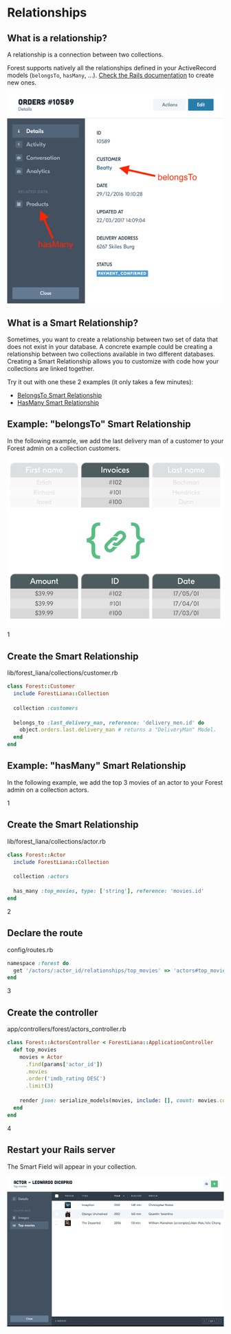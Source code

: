 # Relationships

## What is a relationship?

A relationship is a connection between two collections.

Forest supports natively all the relationships defined in your ActiveRecord models
(`belongsTo`, `hasMany`, …). <a
href="http://guides.rubyonrails.org/association_basics.html"
target="_blank">Check the Rails documentation</a> to create new ones.

<img src="/public/img/relationship-1.png" alt="relationship">

## What is a Smart Relationship?

Sometimes, you want to create a relationship between two set of data that does
not exist in your database. A concrete example could be creating a relationship
between two collections available in two different databases. Creating a Smart
Relationship allows you to customize with code how your collections are linked
together.

Try it out with one these 2 examples (it only takes a few minutes):

- [BelongsTo Smart Relationship](#example-belongsto-smart-relationship)
- [HasMany Smart Relationship](#example-hasmany-smart-relationship)

## Example: "belongsTo" Smart Relationship

In the following example, we add the last delivery man of a customer to your
Forest admin on a collection customers.

<img src="/public/img/smart-relationship-1.png" alt="Smart relationship"
  class="img--retina">

<div class="l-step l-mb l-pt">
  <span class="l-step__number l-step__number--active u-f-l u-hm-r">1</span>
  <div class="u-o-h">
    <h2 class="l-step__title">Create the Smart Relationship</h2>
    <p class="l-step__description">lib/forest_liana/collections/customer.rb</p>
  </div>
</div>

```ruby
class Forest::Customer
  include ForestLiana::Collection

  collection :customers

  belongs_to :last_delivery_man, reference: 'delivery_men.id' do
    object.orders.last.delivery_man # returns a "DeliveryMan" Model.
  end
end
```

## Example: "hasMany" Smart Relationship

In the following example, we add the top 3 movies of an actor to your
Forest admin on a collection actors.

<div class="l-step l-mb l-pt">
  <span class="l-step__number l-step__number--active u-f-l u-hm-r">1</span>
  <div class="u-o-h">
    <h2 class="l-step__title">Create the Smart Relationship</h2>
    <p class="l-step__description">lib/forest_liana/collections/actor.rb</p>
  </div>
</div>

```ruby
class Forest::Actor
  include ForestLiana::Collection

  collection :actors

  has_many :top_movies, type: ['string'], reference: 'movies.id'
end
```

<div class="l-step l-mb l-pt">
  <span class="l-step__number l-step__number--active u-f-l u-hm-r">2</span>
  <div class="u-o-h">
    <h2 class="l-step__title">Declare the route</h2>
    <p class="l-step__description">config/routes.rb</p>
  </div>
</div>

```ruby
namespace :forest do
  get '/actors/:actor_id/relationships/top_movies' => 'actors#top_movies'
end
```

<div class="l-step l-mb l-pt">
  <span class="l-step__number l-step__number--active u-f-l u-hm-r">3</span>
  <div class="u-o-h">
    <h2 class="l-step__title">Create the controller</h2>
    <p class="l-step__description">app/controllers/forest/actors_controller.rb</p>
  </div>
</div>

```ruby
class Forest::ActorsController < ForestLiana::ApplicationController
  def top_movies
    movies = Actor
      .find(params['actor_id'])
      .movies
      .order('imdb_rating DESC')
      .limit(3)

    render json: serialize_models(movies, include: [], count: movies.count)
  end
end
```

<div class="l-step l-mb l-pt">
  <span class="l-step__number l-step__number--active u-f-l u-hm-r">4</span>
  <div class="u-o-h">
    <h2 class="l-step__title">Restart your Rails server</h2>
    <p class="l-step__description">The Smart Field will appear in your collection.</p>
  </div>
</div>

![SmartField 1](/public/img/smart-field-1.png "smart-field-1")

